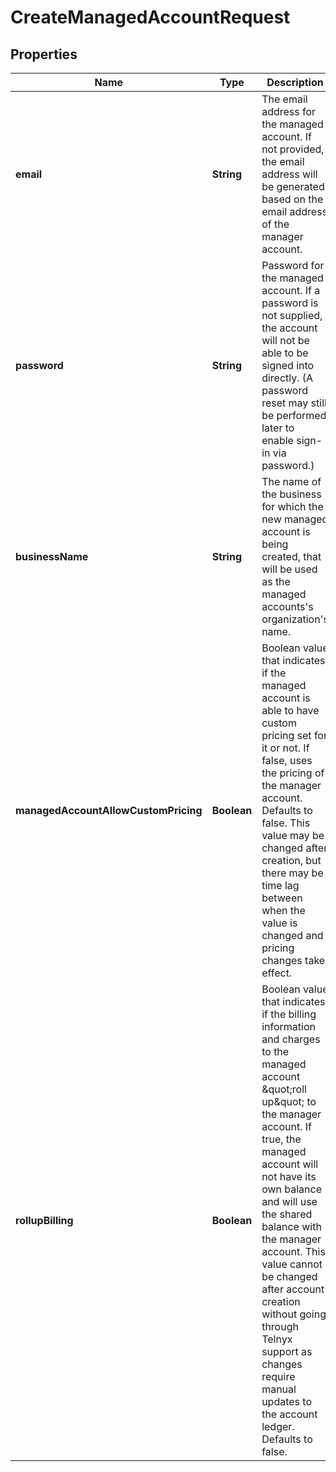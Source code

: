 

# CreateManagedAccountRequest


## Properties

| Name | Type | Description | Notes |
|------------ | ------------- | ------------- | -------------|
|**email** | **String** | The email address for the managed account. If not provided, the email address will be generated based on the email address of the manager account. |  [optional] |
|**password** | **String** | Password for the managed account. If a password is not supplied, the account will not be able to be signed into directly. (A password reset may still be performed later to enable sign-in via password.) |  [optional] |
|**businessName** | **String** | The name of the business for which the new managed account is being created, that will be used as the managed accounts&#39;s organization&#39;s name. |  |
|**managedAccountAllowCustomPricing** | **Boolean** | Boolean value that indicates if the managed account is able to have custom pricing set for it or not. If false, uses the pricing of the manager account. Defaults to false. This value may be changed after creation, but there may be time lag between when the value is changed and pricing changes take effect. |  [optional] |
|**rollupBilling** | **Boolean** | Boolean value that indicates if the billing information and charges to the managed account \&quot;roll up\&quot; to the manager account. If true, the managed account will not have its own balance and will use the shared balance with the manager account. This value cannot be changed after account creation without going through Telnyx support as changes require manual updates to the account ledger. Defaults to false. |  [optional] |



